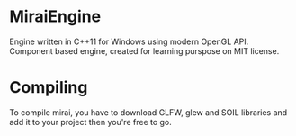 # MiraiEngine
Engine written in C++11 for Windows using modern OpenGL API.
Component based engine, created for learning purspose on MIT license.

# Compiling
To compile mirai, you have to download GLFW, glew and SOIL libraries and add it to your project then you're free to go.
